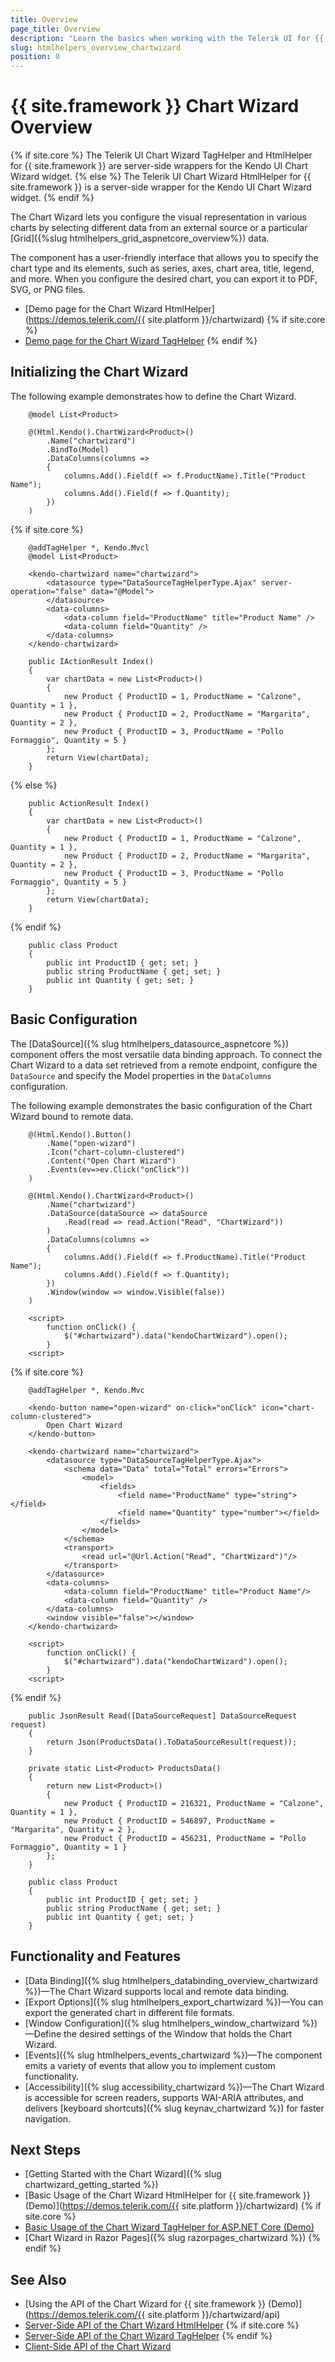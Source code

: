 ```yaml
---
title: Overview
page_title: Overview
description: "Learn the basics when working with the Telerik UI for {{ site.framework }} Chart Wizard component and how to initialize it."
slug: htmlhelpers_overview_chartwizard
position: 0
---
```


# {{ site.framework }} Chart Wizard Overview

{% if site.core %}
The Telerik UI Chart Wizard TagHelper and HtmlHelper for {{ site.framework }} are server-side wrappers for the Kendo UI Chart Wizard widget.
{% else %}
The Telerik UI Chart Wizard HtmlHelper for {{ site.framework }} is a server-side wrapper for the Kendo UI Chart Wizard widget.
{% endif %}

The Chart Wizard lets you configure the visual representation in various charts by selecting different data from an external source or a particular [Grid]({%slug htmlhelpers_grid_aspnetcore_overview%}) data. 

The component has a user-friendly interface that allows you to specify the chart type and its elements, such as series, axes, chart area, title, legend, and more. When you configure the desired chart, you can export it to PDF, SVG, or PNG files.

* [Demo page for the Chart Wizard HtmlHelper](https://demos.telerik.com/{{ site.platform }}/chartwizard)
{% if site.core %}
* [Demo page for the Chart Wizard TagHelper](https://demos.telerik.com/aspnet-core/chartwizard)
{% endif %}

## Initializing the Chart Wizard

The following example demonstrates how to define the Chart Wizard.

```HtmlHelper
    @model List<Product>

    @(Html.Kendo().ChartWizard<Product>()
        .Name("chartwizard")
        .BindTo(Model)
        .DataColumns(columns =>
        {
            columns.Add().Field(f => f.ProductName).Title("Product Name");
            columns.Add().Field(f => f.Quantity);
        })
    )
```
{% if site.core %}
```TagHelper
    @addTagHelper *, Kendo.Mvcl
    @model List<Product>

    <kendo-chartwizard name="chartwizard">
        <datasource type="DataSourceTagHelperType.Ajax" server-operation="false" data="@Model">
        </datasource>
        <data-columns>
            <data-column field="ProductName" title="Product Name" />
            <data-column field="Quantity" />
        </data-columns>
    </kendo-chartwizard>
```
```Controller
    public IActionResult Index()
    {
        var chartData = new List<Product>()
        {
            new Product { ProductID = 1, ProductName = "Calzone",  Quantity = 1 },
            new Product { ProductID = 2, ProductName = "Margarita", Quantity = 2 },
            new Product { ProductID = 3, ProductName = "Pollo Formaggio", Quantity = 5 }
        };
        return View(chartData);
    }
```
{% else %}
```Controller
    public ActionResult Index()
    {
        var chartData = new List<Product>()
        {
            new Product { ProductID = 1, ProductName = "Calzone",  Quantity = 1 },
            new Product { ProductID = 2, ProductName = "Margarita", Quantity = 2 },
            new Product { ProductID = 3, ProductName = "Pollo Formaggio", Quantity = 5 }
        };
        return View(chartData);
    }
```
{% endif %}
```Model
    public class Product
    {
        public int ProductID { get; set; }
        public string ProductName { get; set; }
        public int Quantity { get; set; }
    }
```

## Basic Configuration

The [DataSource]({% slug htmlhelpers_datasource_aspnetcore %}) component offers the most versatile data binding approach. To connect the Chart Wizard to a data set retrieved from a remote endpoint, configure the `DataSource` and specify the Model properties in the `DataColumns` configuration.

The following example demonstrates the basic configuration of the Chart Wizard bound to remote data.

```HtmlHelper
    @(Html.Kendo().Button()
        .Name("open-wizard")
        .Icon("chart-column-clustered")
        .Content("Open Chart Wizard")
        .Events(ev=>ev.Click("onClick"))
    )

    @(Html.Kendo().ChartWizard<Product>()
        .Name("chartwizard")
        .DataSource(dataSource => dataSource
            .Read(read => read.Action("Read", "ChartWizard"))
        )
        .DataColumns(columns =>
        {
            columns.Add().Field(f => f.ProductName).Title("Product Name");
            columns.Add().Field(f => f.Quantity);
        })
        .Window(window => window.Visible(false))
    )

    <script>
        function onClick() {
            $("#chartwizard").data("kendoChartWizard").open();
        }
    <script>
```
{% if site.core %}
```TagHelper
    @addTagHelper *, Kendo.Mvc

    <kendo-button name="open-wizard" on-click="onClick" icon="chart-column-clustered">
        Open Chart Wizard
    </kendo-button>

    <kendo-chartwizard name="chartwizard">
        <datasource type="DataSourceTagHelperType.Ajax">
            <schema data="Data" total="Total" errors="Errors">
                <model>
                    <fields>
                        <field name="ProductName" type="string"></field>
                        <field name="Quantity" type="number"></field>
                    </fields>
                </model>
            </schema>
            <transport>
                <read url="@Url.Action("Read", "ChartWizard")"/>
            </transport>
        </datasource>
        <data-columns>
            <data-column field="ProductName" title="Product Name"/>
            <data-column field="Quantity" />
        </data-columns>
        <window visible="false"></window>
    </kendo-chartwizard>

    <script>
        function onClick() {
            $("#chartwizard").data("kendoChartWizard").open();
        }
    <script>
```
{% endif %}
```Controller
    public JsonResult Read([DataSourceRequest] DataSourceRequest request)
    {
        return Json(ProductsData().ToDataSourceResult(request));
    }

    private static List<Product> ProductsData()
    {
        return new List<Product>()
        {
            new Product { ProductID = 216321, ProductName = "Calzone", Quantity = 1 },
            new Product { ProductID = 546897, ProductName = "Margarita", Quantity = 2 },
            new Product { ProductID = 456231, ProductName = "Pollo Formaggio", Quantity = 1 }
        };
    }
```
```Model
    public class Product
    {
        public int ProductID { get; set; }
        public string ProductName { get; set; }
        public int Quantity { get; set; }
    }
```

## Functionality and Features

* [Data Binding]({% slug htmlhelpers_databinding_overview_chartwizard %})&mdash;The Chart Wizard supports local and remote data binding.
* [Export Options]({% slug htmlhelpers_export_chartwizard %})&mdash;You can export the generated chart in different file formats.
* [Window Configuration]({% slug htmlhelpers_window_chartwizard %})&mdash;Define the desired settings of the Window that holds the Chart Wizard.
* [Events]({% slug htmlhelpers_events_chartwizard %})&mdash;The component emits a variety of events that allow you to implement custom functionality.
* [Accessibility]({% slug accessibility_chartwizard %})&mdash;The Chart Wizard is accessible for screen readers, supports WAI-ARIA attributes, and delivers [keyboard shortcuts]({% slug keynav_chartwizard %}) for faster navigation.

## Next Steps

* [Getting Started with the Chart Wizard]({% slug chartwizard_getting_started %})
* [Basic Usage of the Chart Wizard HtmlHelper for {{ site.framework }} (Demo)](https://demos.telerik.com/{{ site.platform }}/chartwizard)
{% if site.core %}
* [Basic Usage of the Chart Wizard TagHelper for ASP.NET Core (Demo)](https://demos.telerik.com/aspnet-core/chartwizard)
* [Chart Wizard in Razor Pages]({% slug razorpages_chartwizard %})
{% endif %}

## See Also

* [Using the API of the Chart Wizard for {{ site.framework }} (Demo)](https://demos.telerik.com/{{ site.platform }}/chartwizard/api)
* [Server-Side API of the Chart Wizard HtmlHelper](/api/chartwizard)
{% if site.core %}
* [Server-Side API of the Chart Wizard TagHelper](/api/taghelpers/chartwizard)
{% endif %}
* [Client-Side API of the Chart Wizard](https://docs.telerik.com/kendo-ui/api/javascript/ui/chartwizard)
